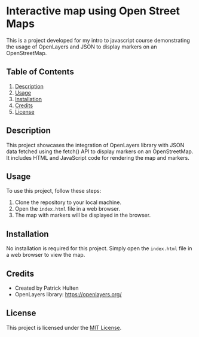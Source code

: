 # Interactive map using Open Street Maps

This is a project developed for my intro to javascript course demonstrating the usage of OpenLayers and JSON to display markers on an OpenStreetMap.

## Table of Contents

1. [Description](#description)
2. [Usage](#usage)
3. [Installation](#installation)
4. [Credits](#credits)
5. [License](#license)

## Description

This project showcases the integration of OpenLayers library with JSON data fetched using the fetch() API to display markers on an OpenStreetMap. It includes HTML and JavaScript code for rendering the map and markers.

## Usage

To use this project, follow these steps:

1. Clone the repository to your local machine.
2. Open the `index.html` file in a web browser.
3. The map with markers will be displayed in the browser.

## Installation

No installation is required for this project. Simply open the `index.html` file in a web browser to view the map.

## Credits

- Created by Patrick Hulten
- OpenLayers library: https://openlayers.org/

## License

This project is licensed under the [MIT License](LICENSE).
